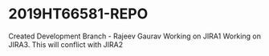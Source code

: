 # 2019HT66581-REPO
Created Development Branch - Rajeev Gaurav
Working on JIRA1
Working on JIRA3. This will conflict with JIRA2
